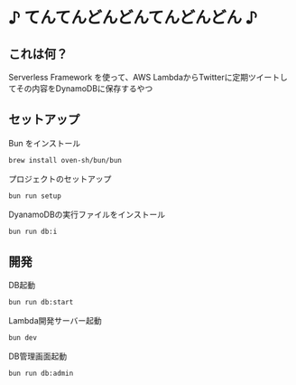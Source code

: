 # ♪ てんてんどんどんてんどんどん ♪

## これは何？

Serverless Framework を使って、AWS LambdaからTwitterに定期ツイートしてその内容をDynamoDBに保存するやつ

## セットアップ

Bun をインストール

```bash
brew install oven-sh/bun/bun
```

プロジェクトのセットアップ

```bash
bun run setup
```

DyanamoDBの実行ファイルをインストール

```bash
bun run db:i
```

## 開発

DB起動

```bash
bun run db:start
```

Lambda開発サーバー起動

```bash
bun dev
```

DB管理画面起動

```bash
bun run db:admin
```
